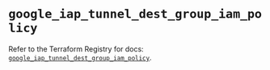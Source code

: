 # `google_iap_tunnel_dest_group_iam_policy`

Refer to the Terraform Registry for docs: [`google_iap_tunnel_dest_group_iam_policy`](https://registry.terraform.io/providers/hashicorp/google-beta/6.9.0/docs/resources/google_iap_tunnel_dest_group_iam_policy).
